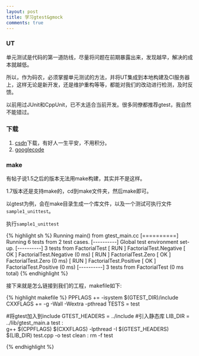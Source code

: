 ```yaml
---
layout: post
title: 学习gtest&gmock
comments: true
---
```


### UT
单元测试是代码的第一道防线，尽量将问题在前期暴露出来，发现越早，解决的成本就越低。

所以，作为码农，必须掌握单元测试的方法，并将UT集成到本地构建及CI服务器上，这样无论是新开发，还是维护重构等等，都能对我们的改动进行检测，及时反馈。

以前用过JUnit和CppUnit，已不太适合当前开发。很多同僚都推荐gtest，我自然不能错过。

### 下载
1. [csdn](http://www.csdn.net/)下载，有好人一生平安，不用积分。
2. [googlecode](http://code.google.com)

### make
有帖子说1.5之后的版本无法用make构建，其实并不是这样。

1.7版本还是支持make的，cd到make文件夹，然后make即可。

以gtest为例，会在make目录生成一个库文件，以及一个测试可执行文件`sample1_unittest`。

执行`sample1_unittest`

{% highlight sh %}
Running main() from gtest_main.cc
[==========] Running 6 tests from 2 test cases.
[----------] Global test environment set-up.
[----------] 3 tests from FactorialTest
[ RUN      ] FactorialTest.Negative
[       OK ] FactorialTest.Negative (0 ms)
[ RUN      ] FactorialTest.Zero
[       OK ] FactorialTest.Zero (0 ms)
[ RUN      ] FactorialTest.Positive
[       OK ] FactorialTest.Positive (0 ms)
[----------] 3 tests from FactorialTest (0 ms total)
{% endhighlight %}

接下来就是怎么链接到我们的工程，makefile如下:

{% highlight makefile %}
PPFLAGS += -isystem $(GTEST_DIR)/include 
CXXFLAGS += -g -Wall -Wextra -pthread 
TESTS = test 

#将gtest加入到include
GTEST_HEADERS = ../include
#引入静态库
LIB_DIR = ../lib/gtest_main.a
test :   
	g++ $(CPPFLAGS) $(CXXFLAGS) -lpthread -I $(GTEST_HEADERS) $(LIB_DIR) test.cpp   -o test 
clean : 
	rm -f test

{% endhighlight %}
